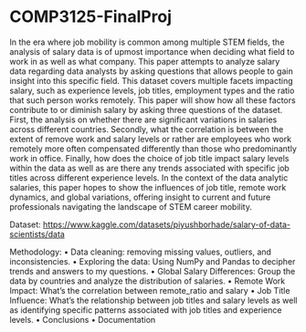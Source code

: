 # COMP3125-FinalProj

In the era where job mobility is common among multiple STEM fields, the analysis of salary data is of upmost importance when deciding what field to work in as well as what company. This paper attempts to analyze salary data regarding data analysts by asking questions that allows people to gain insight into this specific field. This dataset covers multiple facets impacting salary, such as experience levels, job titles, employment types and the ratio that such person works remotely. This paper will show how all these factors contribute to or diminish salary by asking three questions of the dataset. First, the analysis on whether there are significant variations in salaries across different countries. Secondly, what the correlation is between the extent of remove work and salary levels or rather are employees who work remotely more often compensated differently than those who predominantly work in office. Finally, how does the choice of job title impact salary levels within the data as well as are there any trends associated with specific job titles across different experience levels. In the context of the data analytic salaries, this paper hopes to show the influences of job title, remote work dynamics, and global variations, offering insight to current and future professionals navigating the landscape of STEM career mobility.

Dataset: https://www.kaggle.com/datasets/piyushborhade/salary-of-data-scientists/data 

Methodology: 
•	Data cleaning: removing missing values, outliers, and inconsistencies.
•	Exploring the data: Using NumPy and Pandas to decipher trends and answers to my questions.
•	Global Salary Differences: Group the data by countries and analyze the distribution of salaries.
•	Remote Work Impact: What’s the correlation between remote_ratio and salary
•	Job Title Influence: What’s the relationship between job titles and salary levels as well as identifying specific patterns associated with job titles and experience levels.
•	Conclusions
•	Documentation

